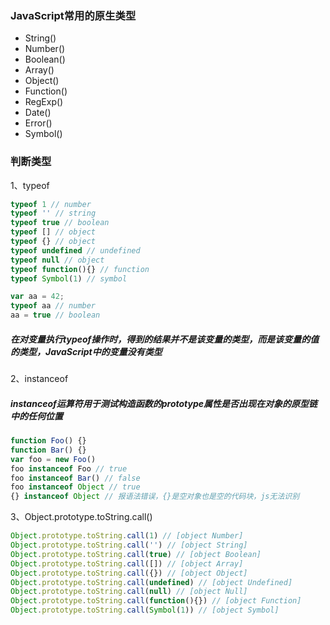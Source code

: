 ### JavaScript常用的原生类型
 * String()
 * Number()
 * Boolean()
 * Array()
 * Object()
 * Function()
 * RegExp()
 * Date()
 * Error()
 * Symbol()

### 判断类型
 1、typeof
  ```javascript
  typeof 1 // number
  typeof '' // string
  typeof true // boolean
  typeof [] // object
  typeof {} // object
  typeof undefined // undefined
  typeof null // object
  typeof function(){} // function
  typeof Symbol(1) // symbol
  ```
  ```javascript
  var aa = 42;
  typeof aa // number
  aa = true // boolean
  ```
  ##### 在对变量执行typeof操作时，得到的结果并不是该变量的类型，而是该变量的值的类型，JavaScript中的变量没有类型
 2、instanceof
  ##### instanceof运算符用于测试构造函数的prototype属性是否出现在对象的原型链中的任何位置
  ```javascript
  function Foo() {}
  function Bar() {}
  var foo = new Foo()
  foo instanceof Foo // true
  foo instanceof Bar() // false
  foo instanceof Object // true
  {} instanceof Object // 报语法错误，{}是空对象也是空的代码块，js无法识别
  ```
 3、Object.prototype.toString.call()
  ```javascript
  Object.prototype.toString.call(1) // [object Number]
  Object.prototype.toString.call('') // [object String]
  Object.prototype.toString.call(true) // [object Boolean]
  Object.prototype.toString.call([]) // [object Array]
  Object.prototype.toString.call({}) // [object Object]
  Object.prototype.toString.call(undefined) // [object Undefined]
  Object.prototype.toString.call(null) // [object Null]
  Object.prototype.toString.call(function(){}) // [object Function]
  Object.prototype.toString.call(Symbol(1)) // [object Symbol]
  ```

